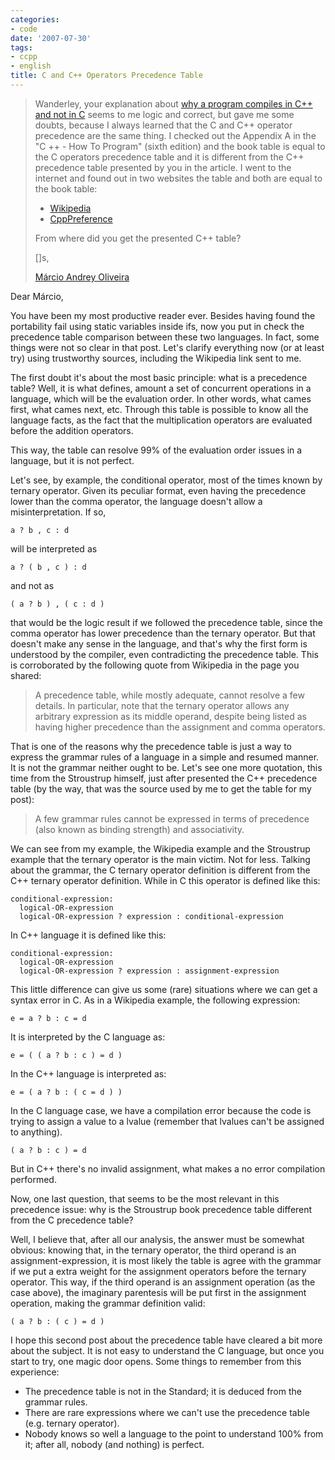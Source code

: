 ```yaml
---
categories:
- code
date: '2007-07-30'
tags:
- ccpp
- english
title: C and C++ Operators Precedence Table
---
```


> Wanderley, your explanation about [why a program compiles in C++ and not in C] seems to me logic and correct, but gave me some doubts, because I always learned that the C and C++ operator precedence are the same thing. I checked out the Appendix A in the "C ++ - How To Program" (sixth edition) and the book table is equal to the C operators precedence table and it is different from the C++ precedence table presented by you in the article. I went to the internet and found out in two websites the table and both are equal to the book table:
>
> - [Wikipedia]
> - [CppPreference]
> 
> From where did you get the presented C++ table?
>
> []s,
> 
> [Márcio Andrey Oliveira](http://marcioandreyoliveira.blogspot.com/)

Dear Márcio,

You have been my most productive reader ever. Besides having found the portability fail using static variables inside ifs, now you put in check the precedence table comparison between these two languages. In fact, some things were not so clear in that post. Let's clarify everything now (or at least try) using trustworthy sources, including the Wikipedia link sent to me.

The first doubt it's about the most basic principle: what is a precedence table? Well, it is what defines, amount a set of concurrent operations in a language, which will be the evaluation order. In other words, what cames first, what cames next, etc. Through this table is possible to know all the language facts, as the fact that the multiplication operators are evaluated before the addition operators.

This way, the table can resolve 99% of the evaluation order issues in a language, but it is not perfect.

Let's see, by example, the conditional operator, most of the times known by ternary operator. Given its peculiar format, even having the precedence lower than the comma operator, the language doesn't allow a misinterpretation. If so,

    a ? b , c : d

will be interpreted as

    a ? ( b , c ) : d

and not as

    ( a ? b ) , ( c : d )

that would be the logic result if we followed the precedence table, since the comma operator has lower precedence than the ternary operator. But that doesn't make any sense in the language, and that's why the first form is understood by the compiler, even contradicting the precedence table. This is corroborated by the following quote from Wikipedia in the page you shared:

> A precedence table, while mostly adequate, cannot resolve a few details. In particular, note that the ternary operator allows any arbitrary expression as its middle operand, despite being listed as having higher precedence than the assignment and comma operators.

That is one of the reasons why the precedence table is just a way to express the grammar rules of a language in a simple and resumed manner. It is not the grammar neither ought to be. Let's see one more quotation, this time from the Stroustrup himself, just after presented the C++ precedence table (by the way, that was the source used by me to get the table for my post):

> A few grammar rules cannot be expressed in terms of precedence (also known as binding strength) and associativity.

We can see from my example, the Wikipedia example and the Stroustrup example that the ternary operator is the main victim. Not for less. Talking about the grammar, the C ternary operator definition is different from the C++ ternary operator definition. While in C this operator is defined like this:

    conditional-expression:
      logical-OR-expression
      logical-OR-expression ? expression : conditional-expression

In C++ language it is defined like this:

    conditional-expression:
      logical-OR-expression
      logical-OR-expression ? expression : assignment-expression

This little difference can give us some (rare) situations where we can get a syntax error in C. As in a Wikipedia example, the following expression:

    e = a ? b : c = d

It is interpreted by the C language as:

    e = ( ( a ? b : c ) = d )

In the C++ language is interpreted as:

    e = ( a ? b : ( c = d ) ) 

In the C language case, we have a compilation error because the code is trying to assign a value to a lvalue (remember that lvalues can't be assigned to anything).

    ( a ? b : c ) = d 

But in C++ there's no invalid assignment, what makes a no error compilation performed.

Now, one last question, that seems to be the most relevant in this precedence issue: why is the Stroustrup book precedence table different from the C precedence table?

Well, I believe that, after all our analysis, the answer must be somewhat obvious: knowing that, in the ternary operator, the third operand is an assignment-expression, it is most likely the table is agree with the grammar if we put a extra weight for the assignment operators before the ternary operator. This way, if the third operand is an assignment operation (as the case above), the imaginary parentesis will be put first in the assignment operation, making the grammar definition valid:

    ( a ? b : ( c ) = d )

I hope this second post about the precedence table have cleared a bit more about the subject. It is not easy to understand the C language, but once you start to try, one magic door opens. Some things to remember from this experience:

 - The precedence table is not in the Standard; it is deduced from the grammar rules.
 - There are rare expressions where we can't use the precedence table (e.g. ternary operator).
 - Nobody knows so well a language to the point to understand 100% from it; after all, nobody (and nothing) is perfect.

[why a program compiles in C++ and not in C]: /precedence-difference
[Wikipedia]: http://en.wikipedia.org/wiki/Operators_in_C_and_C
[CppPreference]: http://www.cppreference.com/operator_precedence.html